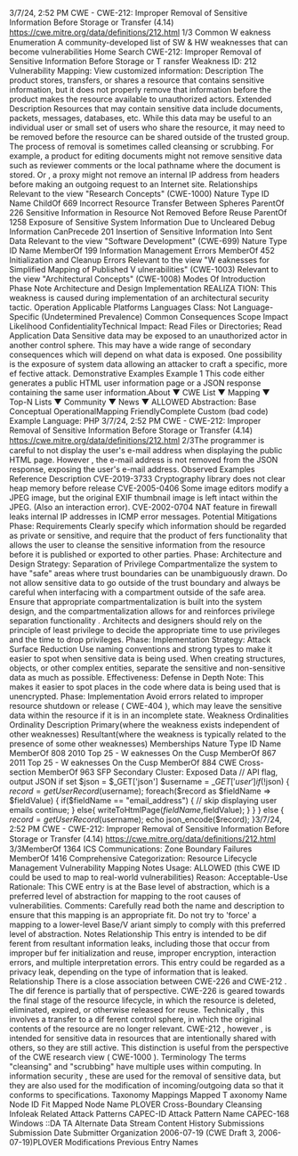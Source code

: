 3/7/24, 2:52 PM CWE - CWE-212: Improper Removal of Sensitive Information Before Storage or Transfer (4.14)
https://cwe.mitre.org/data/deﬁnitions/212.html 1/3
Common W eakness Enumeration
A community-developed list of SW & HW weaknesses that can become
vulnerabilities
Home Search
CWE-212: Improper Removal of Sensitive Information Before Storage or T ransfer
Weakness ID: 212
Vulnerability Mapping: 
View customized information:
 Description
The product stores, transfers, or shares a resource that contains sensitive information, but it does not properly remove that
information before the product makes the resource available to unauthorized actors.
 Extended Description
Resources that may contain sensitive data include documents, packets, messages, databases, etc. While this data may be useful to
an individual user or small set of users who share the resource, it may need to be removed before the resource can be shared outside
of the trusted group. The process of removal is sometimes called cleansing or scrubbing.
For example, a product for editing documents might not remove sensitive data such as reviewer comments or the local pathname
where the document is stored. Or , a proxy might not remove an internal IP address from headers before making an outgoing request
to an Internet site.
 Relationships
 Relevant to the view "Research Concepts" (CWE-1000)
Nature Type ID Name
ChildOf 669 Incorrect Resource Transfer Between Spheres
ParentOf 226 Sensitive Information in Resource Not Removed Before Reuse
ParentOf 1258 Exposure of Sensitive System Information Due to Uncleared Debug Information
CanPrecede 201 Insertion of Sensitive Information Into Sent Data
 Relevant to the view "Software Development" (CWE-699)
Nature Type ID Name
MemberOf 199 Information Management Errors
MemberOf 452 Initialization and Cleanup Errors
 Relevant to the view "W eaknesses for Simplified Mapping of Published V ulnerabilities" (CWE-1003)
 Relevant to the view "Architectural Concepts" (CWE-1008)
 Modes Of Introduction
Phase Note
Architecture and Design
Implementation REALIZA TION: This weakness is caused during implementation of an architectural security tactic.
Operation
 Applicable Platforms
Languages
Class: Not Language-Specific (Undetermined Prevalence)
 Common Consequences
Scope Impact Likelihood
ConfidentialityTechnical Impact: Read Files or Directories; Read Application Data
Sensitive data may be exposed to an unauthorized actor in another control sphere. This may have a
wide range of secondary consequences which will depend on what data is exposed. One possibility
is the exposure of system data allowing an attacker to craft a specific, more ef fective attack.
 Demonstrative Examples
Example 1
This code either generates a public HTML user information page or a JSON response containing the same user information.About ▼ CWE List ▼ Mapping ▼ Top-N Lists ▼ Community ▼ News ▼
ALLOWED
Abstraction: Base
Conceptual OperationalMapping
FriendlyComplete Custom
(bad code) Example Language: PHP 3/7/24, 2:52 PM CWE - CWE-212: Improper Removal of Sensitive Information Before Storage or Transfer (4.14)
https://cwe.mitre.org/data/deﬁnitions/212.html 2/3The programmer is careful to not display the user's e-mail address when displaying the public HTML page. However , the e-mail
address is not removed from the JSON response, exposing the user's e-mail address.
 Observed Examples
Reference Description
CVE-2019-3733 Cryptography library does not clear heap memory before release
CVE-2005-0406 Some image editors modify a JPEG image, but the original EXIF thumbnail image is left intact within
the JPEG. (Also an interaction error).
CVE-2002-0704 NAT feature in firewall leaks internal IP addresses in ICMP error messages.
 Potential Mitigations
Phase: Requirements
Clearly specify which information should be regarded as private or sensitive, and require that the product of fers functionality that
allows the user to cleanse the sensitive information from the resource before it is published or exported to other parties.
Phase: Architecture and Design
Strategy: Separation of Privilege
Compartmentalize the system to have "safe" areas where trust boundaries can be unambiguously drawn. Do not allow sensitive
data to go outside of the trust boundary and always be careful when interfacing with a compartment outside of the safe area.
Ensure that appropriate compartmentalization is built into the system design, and the compartmentalization allows for and
reinforces privilege separation functionality . Architects and designers should rely on the principle of least privilege to decide the
appropriate time to use privileges and the time to drop privileges.
Phase: Implementation
Strategy: Attack Surface Reduction
Use naming conventions and strong types to make it easier to spot when sensitive data is being used. When creating structures,
objects, or other complex entities, separate the sensitive and non-sensitive data as much as possible.
Effectiveness: Defense in Depth
Note: This makes it easier to spot places in the code where data is being used that is unencrypted.
Phase: Implementation
Avoid errors related to improper resource shutdown or release ( CWE-404 ), which may leave the sensitive data within the
resource if it is in an incomplete state.
 Weakness Ordinalities
Ordinality Description
Primary(where the weakness exists independent of other weaknesses)
Resultant(where the weakness is typically related to the presence of some other weaknesses)
 Memberships
Nature Type ID Name
MemberOf 808 2010 Top 25 - W eaknesses On the Cusp
MemberOf 867 2011 Top 25 - W eaknesses On the Cusp
MemberOf 884 CWE Cross-section
MemberOf 963 SFP Secondary Cluster: Exposed Data
// API flag, output JSON if set
$json = $\_GET['json']
$username = $\_GET['user']
if(!$json)
{
$record = getUserRecord($username);
foreach($record as $fieldName => $fieldValue)
{
if($fieldName == "email\_address") {
// skip displaying user emails
continue;
}
else{
writeToHtmlPage($fieldName,$fieldValue);
}
}
}
else
{
$record = getUserRecord($username);
echo json\_encode($record);
}3/7/24, 2:52 PM CWE - CWE-212: Improper Removal of Sensitive Information Before Storage or Transfer (4.14)
https://cwe.mitre.org/data/deﬁnitions/212.html 3/3MemberOf 1364 ICS Communications: Zone Boundary Failures
MemberOf 1416 Comprehensive Categorization: Resource Lifecycle Management
 Vulnerability Mapping Notes
Usage: ALLOWED (this CWE ID could be used to map to real-world vulnerabilities)
Reason: Acceptable-Use
Rationale:
This CWE entry is at the Base level of abstraction, which is a preferred level of abstraction for mapping to the root causes of
vulnerabilities.
Comments:
Carefully read both the name and description to ensure that this mapping is an appropriate fit. Do not try to 'force' a mapping to a
lower-level Base/V ariant simply to comply with this preferred level of abstraction.
 Notes
Relationship
This entry is intended to be dif ferent from resultant information leaks, including those that occur from improper buf fer initialization
and reuse, improper encryption, interaction errors, and multiple interpretation errors. This entry could be regarded as a privacy leak,
depending on the type of information that is leaked.
Relationship
There is a close association between CWE-226 and CWE-212 . The dif ference is partially that of perspective. CWE-226 is geared
towards the final stage of the resource lifecycle, in which the resource is deleted, eliminated, expired, or otherwise released for
reuse. Technically , this involves a transfer to a dif ferent control sphere, in which the original contents of the resource are no longer
relevant. CWE-212 , however , is intended for sensitive data in resources that are intentionally shared with others, so they are still
active. This distinction is useful from the perspective of the CWE research view ( CWE-1000 ).
Terminology
The terms "cleansing" and "scrubbing" have multiple uses within computing. In information security , these are used for the removal
of sensitive data, but they are also used for the modification of incoming/outgoing data so that it conforms to specifications.
 Taxonomy Mappings
Mapped T axonomy Name Node ID Fit Mapped Node Name
PLOVER Cross-Boundary Cleansing Infoleak
 Related Attack Patterns
CAPEC-ID Attack Pattern Name
CAPEC-168 Windows ::DA TA Alternate Data Stream
 Content History
 Submissions
Submission Date Submitter Organization
2006-07-19
(CWE Draft 3, 2006-07-19)PLOVER
 Modifications
 Previous Entry Names
